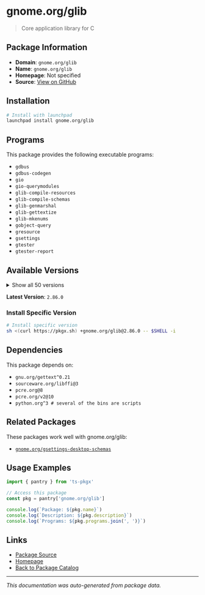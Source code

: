 # gnome.org/glib

> Core application library for C

## Package Information

- **Domain**: `gnome.org/glib`
- **Name**: `gnome.org/glib`
- **Homepage**: Not specified
- **Source**: [View on GitHub](https://github.com/pkgxdev/pantry/tree/main/projects/gnome.org/glib/package.yml)

## Installation

```bash
# Install with launchpad
launchpad install gnome.org/glib
```

## Programs

This package provides the following executable programs:

- `gdbus`
- `gdbus-codegen`
- `gio`
- `gio-querymodules`
- `glib-compile-resources`
- `glib-compile-schemas`
- `glib-genmarshal`
- `glib-gettextize`
- `glib-mkenums`
- `gobject-query`
- `gresource`
- `gsettings`
- `gtester`
- `gtester-report`

## Available Versions

<details>
<summary>Show all 50 versions</summary>

- `2.86.0`, `2.85.4`, `2.85.3`, `2.85.2`, `2.85.1`
- `2.85.0`, `2.84.4`, `2.84.3`, `2.84.2`, `2.84.1`
- `2.84.0`, `2.83.5`, `2.83.4`, `2.83.3`, `2.83.2`
- `2.83.0`, `2.82.5`, `2.82.4`, `2.82.3`, `2.82.2`
- `2.82.1`, `2.82.0`, `2.81.2`, `2.81.0`, `2.80.5`
- `2.80.4`, `2.80.3`, `2.80.2`, `2.80.1`, `2.80.0`
- `2.79.3`, `2.79.2`, `2.79.1`, `2.79.0`, `2.78.6`
- `2.78.5`, `2.78.3`, `2.78.2`, `2.78.1`, `2.78.0`
- `2.77.3`, `2.77.2`, `2.77.1`, `2.77.0`, `2.76.6`
- `2.76.5`, `2.76.4`, `2.76.3`, `2.76.2`, `2.72.4`

</details>

**Latest Version**: `2.86.0`

### Install Specific Version

```bash
# Install specific version
sh <(curl https://pkgx.sh) +gnome.org/glib@2.86.0 -- $SHELL -i
```

## Dependencies

This package depends on:

- `gnu.org/gettext^0.21`
- `sourceware.org/libffi@3`
- `pcre.org@8`
- `pcre.org/v2@10`
- `python.org^3 # several of the bins are scripts`

## Related Packages

These packages work well with gnome.org/glib:

- [`gnome.org/gsettings-desktop-schemas`](../gsettings-desktop-schemas/index.md)

## Usage Examples

```typescript
import { pantry } from 'ts-pkgx'

// Access this package
const pkg = pantry['gnome.org/glib']

console.log(`Package: ${pkg.name}`)
console.log(`Description: ${pkg.description}`)
console.log(`Programs: ${pkg.programs.join(', ')}`)
```

## Links

- [Package Source](https://github.com/pkgxdev/pantry/tree/main/projects/gnome.org/glib/package.yml)
- [Homepage](#)
- [Back to Package Catalog](../../../package-catalog.md)

---

*This documentation was auto-generated from package data.*
